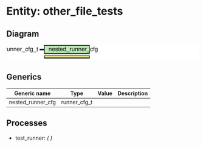 # Entity: other_file_tests
## Diagram
![Diagram](other_file_tests.svg "Diagram")
## Generics
| Generic name      | Type         | Value | Description |
| ----------------- | ------------ | ----- | ----------- |
| nested_runner_cfg | runner_cfg_t |       |             |
## Processes
- test_runner: _(  )_

